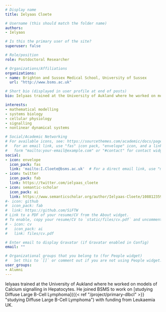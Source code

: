 ```yaml
---
# Display name
title: Ielyaas Cloete

# Username (this should match the folder name)
authors:
- Ielyaas

# Is this the primary user of the site?
superuser: false

# Role/position
role: Postdoctoral Researcher

# Organizations/Affiliations
organizations:
- name: Brighton and Sussex Medical School, University of Sussex
  url: "http://www.bsms.ac.uk"

# Short bio (displayed in user profile at end of posts)
bio: Ielyaas trained at the University of Aukland where he worked on models of Calcium signalling in Hepatocytes. He joined BSMS to work on [studying Diffuse Large B-Cell Lymphoma]({{< ref "/project/primary-dlbcl" >}} "studying Diffuse Large B-Cell Lymphoma") with funding from Leukaemia UK.

interests:
- mathematical modelling
- systems biology
- cellular physiology
- signalling 
- nonlinear dynamical systems

# Social/Academic Networking
# For available icons, see: https://sourcethemes.com/academic/docs/page-builder/#icons
#   For an email link, use "fas" icon pack, "envelope" icon, and a link in the
#   form "mailto:your-email@example.com" or "#contact" for contact widget.
social:
- icon: envelope
  icon_pack: fas
  link: 'mailto:I.Cloete@bsms.ac.uk'  # For a direct email link, use "mailto:".
- icon: twitter
  icon_pack: fab
  link: https://twitter.com/ielyaas_cloete
- icon: semantic-scholar
  icon_pack: ai
  link: https://www.semanticscholar.org/author/Ielyaas-Cloete/108812359
#- icon: github
#  icon_pack: fab
#  link: https://github.com/SiFTW
# Link to a PDF of your resume/CV from the About widget.
# To enable, copy your resume/CV to `static/files/cv.pdf` and uncomment the lines below.
# - icon: cv
#   icon_pack: ai
#   link: files/cv.pdf

# Enter email to display Gravatar (if Gravatar enabled in Config)
email: ""

# Organizational groups that you belong to (for People widget)
#   Set this to `[]` or comment out if you are not using People widget.
user_groups:
- Alumni
---
```

 
Ielyaas trained at the University of Aukland where he worked on models of Calcium signalling in Hepatocytes. He joined BSMS to work on [studying Diffuse Large B-Cell Lymphoma]({{< ref "/project/primary-dlbcl" >}} "studying Diffuse Large B-Cell Lymphoma") with funding from Leukaemia UK.
